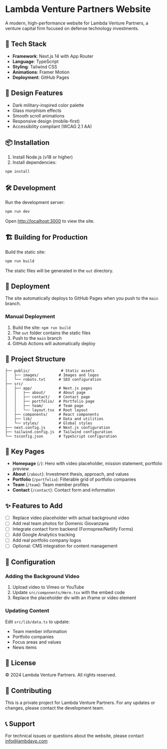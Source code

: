 # Lambda Venture Partners Website

A modern, high-performance website for Lambda Venture Partners, a venture capital firm focused on defense technology investments.

## 🚀 Tech Stack

- **Framework**: Next.js 14 with App Router
- **Language**: TypeScript
- **Styling**: Tailwind CSS
- **Animations**: Framer Motion
- **Deployment**: GitHub Pages

## 🎨 Design Features

- Dark military-inspired color palette
- Glass morphism effects
- Smooth scroll animations
- Responsive design (mobile-first)
- Accessibility compliant (WCAG 2.1 AA)

## 📦 Installation

1. Install Node.js (v18 or higher)
2. Install dependencies:
```bash
npm install
```

## 🛠️ Development

Run the development server:
```bash
npm run dev
```

Open [http://localhost:3000](http://localhost:3000) to view the site.

## 🏗️ Building for Production

Build the static site:
```bash
npm run build
```

The static files will be generated in the `out` directory.

## 🚢 Deployment

The site automatically deploys to GitHub Pages when you push to the `main` branch.

### Manual Deployment

1. Build the site: `npm run build`
2. The `out` folder contains the static files
3. Push to the `main` branch
4. GitHub Actions will automatically deploy

## 📁 Project Structure

```
├── public/              # Static assets
│   ├── images/         # Images and logos
│   └── robots.txt      # SEO configuration
├── src/
│   ├── app/            # Next.js pages
│   │   ├── about/      # About page
│   │   ├── contact/    # Contact page
│   │   ├── portfolio/  # Portfolio page
│   │   ├── team/       # Team page
│   │   └── layout.tsx  # Root layout
│   ├── components/     # React components
│   ├── lib/            # Data and utilities
│   └── styles/         # Global styles
├── next.config.js      # Next.js configuration
├── tailwind.config.js  # Tailwind configuration
└── tsconfig.json       # TypeScript configuration
```

## 🎯 Key Pages

- **Homepage** (`/`): Hero with video placeholder, mission statement, portfolio preview
- **About** (`/about`): Investment thesis, approach, and values
- **Portfolio** (`/portfolio`): Filterable grid of portfolio companies
- **Team** (`/team`): Team member profiles
- **Contact** (`/contact`): Contact form and information

## ✨ Features to Add

- [ ] Replace video placeholder with actual background video
- [ ] Add real team photos for Domenic Giovanzana
- [ ] Integrate contact form backend (Formspree/Netlify Forms)
- [ ] Add Google Analytics tracking
- [ ] Add real portfolio company logos
- [ ] Optional: CMS integration for content management

## 🔧 Configuration

### Adding the Background Video

1. Upload video to Vimeo or YouTube
2. Update `src/components/Hero.tsx` with the embed code
3. Replace the placeholder div with an iframe or video element

### Updating Content

Edit `src/lib/data.ts` to update:
- Team member information
- Portfolio companies
- Focus areas and values
- News items

## 📝 License

© 2024 Lambda Venture Partners. All rights reserved.

## 🤝 Contributing

This is a private project for Lambda Venture Partners. For any updates or changes, please contact the development team.

## 📞 Support

For technical issues or questions about the website, please contact info@lambdavp.com

